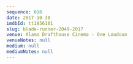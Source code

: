 ```yaml
---
sequence: 616
date: 2017-10-30
imdbId: tt1856101
slug: blade-runner-2049-2017
venue: Alamo Drafthouse Cinema - One Loudoun
venueNotes: null
medium: null
mediumNotes: null
---
```

